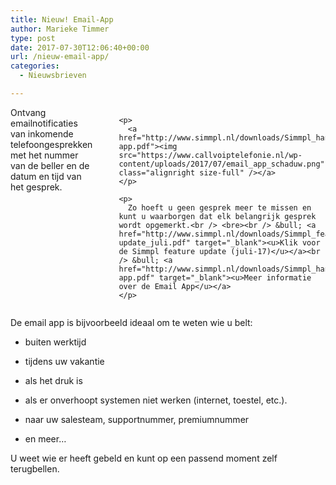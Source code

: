 ```yaml
---
title: Nieuw! Email-App
author: Marieke Timmer
type: post
date: 2017-07-30T12:06:40+00:00
url: /nieuw-email-app/
categories:
  - Nieuwsbrieven

---
```

<div class="row">
  <div class="medium-9 columns">
    Ontvang emailnotificaties van inkomende telefoongesprekken met het nummer van de beller en de datum en tijd van het gesprek.</p> 
    
    <p>
      <a href="http://www.simmpl.nl/downloads/Simmpl_handleiding_email-app.pdf"><img src="https://www.callvoiptelefonie.nl/wp-content/uploads/2017/07/email_app_schaduw.png" class="alignright size-full" /></a>
    </p>
    
    <p>
      Zo hoeft u geen gesprek meer te missen en kunt u waarborgen dat elk belangrijk gesprek wordt opgemerkt.<br /> <bre><br /> &bull; <a href="http://www.simmpl.nl/downloads/Simmpl_feature-update_juli.pdf" target="_blank"><u>Klik voor de Simmpl feature update (juli-17)</u></a><br /> &bull; <a href="http://www.simmpl.nl/downloads/Simmpl_handleiding_email-app.pdf" target="_blank"><u>Meer informatie over de Email App</u></a>
    </p>
  </div>
</div>

<!--more-->

De email app is bijvoorbeeld ideaal om te weten wie u belt:
  
* buiten werktijd
  
* tijdens uw vakantie
  
* als het druk is
  
* als er onverhoopt systemen niet werken (internet, toestel, etc.).
  
* naar uw salesteam, supportnummer, premiumnummer
  
* en meer&#8230;

U weet wie er heeft gebeld en kunt op een passend moment zelf terugbellen.